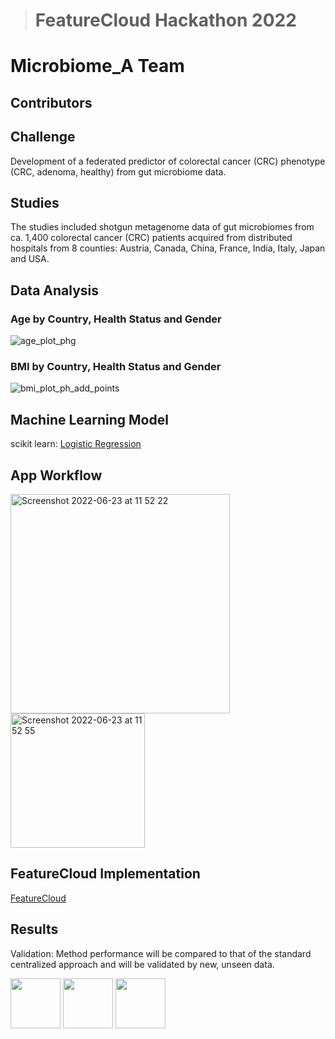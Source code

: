 > # FeatureCloud Hackathon 2022
# Microbiome_A Team

## Contributors

## Challenge

Development of a federated predictor of colorectal cancer (CRC) phenotype (CRC, adenoma, healthy) from gut microbiome data.

## Studies

The studies included shotgun metagenome data of gut microbiomes from ca. 1,400 colorectal cancer (CRC) patients acquired from distributed hospitals from 8 counties: Austria, Canada, China, France, India, Italy, Japan and USA.

## Data Analysis

### Age by Country, Health Status and Gender

![age_plot_phg](https://user-images.githubusercontent.com/82537630/175303374-430dbbb6-6f6c-4740-b358-4c12cd360e63.png)

### BMI by Country, Health Status and Gender

![bmi_plot_ph_add_points](https://user-images.githubusercontent.com/82537630/175303791-a5700fdf-da38-4c5d-a0d7-1c5875228ef0.png)

## Machine Learning Model

scikit learn: [Logistic Regression](https://scikit-learn.org/stable/modules/generated/sklearn.linear_model.LogisticRegression.html)

## App Workflow

<img width="351" alt="Screenshot 2022-06-23 at 11 52 22" src="https://user-images.githubusercontent.com/82537630/175304295-d9da2564-4fa3-4b0b-8cd5-bb6a3fd17a6c.png">

<img width="215" alt="Screenshot 2022-06-23 at 11 52 55" src="https://user-images.githubusercontent.com/82537630/175304357-7d0ebec4-3b8d-48e3-8a96-cac213b03b84.png">

## FeatureCloud Implementation

[FeatureCloud](https://featurecloud.ai)

## Results

Validation: Method performance will be compared to that of the standard centralized approach and will be validated by new, unseen data.

<p float="center">
  <img height="80" src="https://user-images.githubusercontent.com/82537630/175306971-9a18f936-41ab-49cb-b75c-bfc6a85328a9.png">
  <img height="80" src="https://user-images.githubusercontent.com/82537630/175307500-28309423-87b3-4598-955e-61b110bbfcd4.png">
  <img height="80" src="https://user-images.githubusercontent.com/82537630/174888358-32a8292a-c6ae-4701-93f4-8947480d3f3b.png">
</p>
                                                                                                                                 
